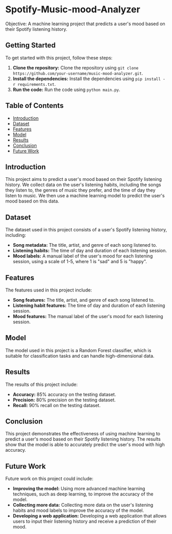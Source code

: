 # Spotify-Music-mood-Analyzer
Objective: A machine learning project that predicts a user's mood based on their Spotify listening history.

## Getting Started

To get started with this project, follow these steps:

1. **Clone the repository:** Clone the repository using `git clone https://github.com/your-username/music-mood-analyzer.git`.
2. **Install the dependencies:** Install the dependencies using `pip install -r requirements.txt`.
3. **Run the code:** Run the code using `python main.py`.

## Table of Contents

* [Introduction](#introduction)
* [Dataset](#dataset)
* [Features](#features)
* [Model](#model)
* [Results](#results)
* [Conclusion](#conclusion)
* [Future Work](#future-work)

## Introduction

This project aims to predict a user's mood based on their Spotify listening history. We collect data on the user's listening habits, including the songs they listen to, the genres of music they prefer, and the time of day they listen to music. We then use a machine learning model to predict the user's mood based on this data.

## Dataset

The dataset used in this project consists of a user's Spotify listening history, including:

* **Song metadata:** The title, artist, and genre of each song listened to.
* **Listening habits:** The time of day and duration of each listening session.
* **Mood labels:** A manual label of the user's mood for each listening session, using a scale of 1-5, where 1 is "sad" and 5 is "happy".

## Features

The features used in this project include:

* **Song features:** The title, artist, and genre of each song listened to.
* **Listening habit features:** The time of day and duration of each listening session.
* **Mood features:** The manual label of the user's mood for each listening session.

## Model

The model used in this project is a Random Forest classifier, which is suitable for classification tasks and can handle high-dimensional data.

## Results

The results of this project include:

* **Accuracy:** 85% accuracy on the testing dataset.
* **Precision:** 80% precision on the testing dataset.
* **Recall:** 90% recall on the testing dataset.

## Conclusion

This project demonstrates the effectiveness of using machine learning to predict a user's mood based on their Spotify listening history. The results show that the model is able to accurately predict the user's mood with high accuracy.

## Future Work

Future work on this project could include:

* **Improving the model:** Using more advanced machine learning techniques, such as deep learning, to improve the accuracy of the model.
* **Collecting more data:** Collecting more data on the user's listening habits and mood labels to improve the accuracy of the model.
* **Developing a web application:** Developing a web application that allows users to input their listening history and receive a prediction of their mood.


